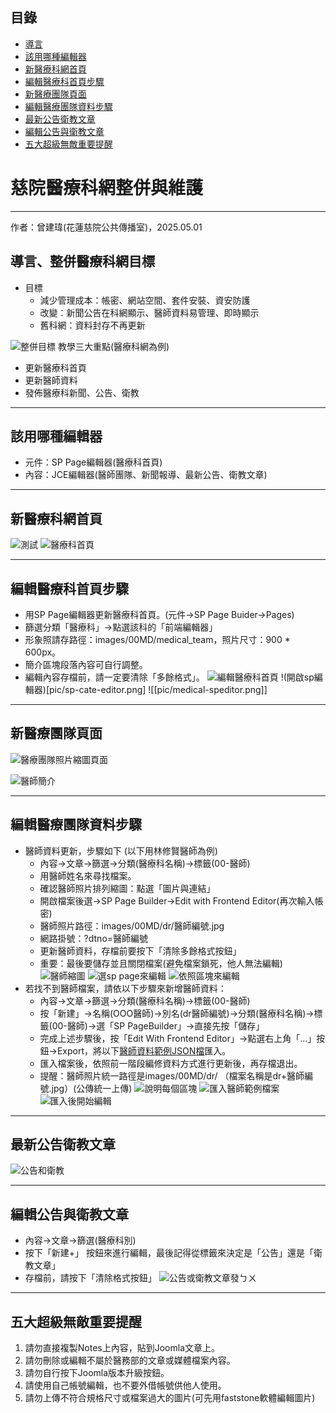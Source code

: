## 目錄

- [導言](#導言)
- [該用哪種編輯器](#該用哪種編輯器)
- [新醫療科網首頁](#新醫療科網首頁)
- [編輯醫療科首頁步驟](#編輯醫療科首頁步驟)
-  [新醫療團隊頁面](#新醫療團隊頁面)
- [編輯醫療團隊資料步驟](#編輯醫療團隊資料步驟)
- [最新公告衛教文章](#最新公告衛教文章)
- [編輯公告與衛教文章](#編輯公告與衛教文章)
- [五大超級無敵重要提醒](#五大超級無敵重要提醒)
# 慈院醫療科網整併與維護
---
作者：曾建瑋(花蓮慈院公共傳播室)，2025.05.01
## 導言、整併醫療科網目標
- 目標
	- 減少管理成本：帳密、網站空間、套件安裝、資安防護
	- 改變：新聞公告在科網顯示、醫師資料易管理、即時顯示
	- 舊科網：資料封存不再更新

![整併目標](pic/goal2.png)
教學三大重點(醫療科網為例)
- 更新醫療科首頁
- 更新醫師資料
- 發佈醫療科新聞、公告、衛教

---
## 該用哪種編輯器
- 元件：SP Page編輯器(醫療科首頁)
- 內容：JCE編輯器(醫師團隊、新聞報導、最新公告、衛教文章)
---
## 新醫療科網首頁
![測試](pic/homepage.png)
![醫療科首頁](pic/homepage.png)

---
## 編輯醫療科首頁步驟
- 用SP Page編輯器更新醫療科首頁。(元件->SP Page Buider->Pages)
- 篩選分類「醫療科」->點選該科的「前端編輯器」
- 形象照請存路徑：images/00MD/medical_team，照片尺寸：900 * 600px。
- 簡介區塊段落內容可自行調整。
- 編輯內容存檔前，請一定要清除「多餘格式」。
![編輯醫療科首頁](pic/sp-page01.png)
!(開啟sp編輯器)[pic/sp-cate-editor.png]
![[pic/medical-speditor.png]]

---
## 新醫療團隊頁面

![醫療團隊照片縮圖頁面](pic/medical-team.png)

![醫師簡介](pic/lin.png)

---
## 編輯醫療團隊資料步驟
- 醫師資料更新，步驟如下 (以下用林修賢醫師為例)
	- 內容->文章->篩選->分類(醫療科名稱)->標籤(00-醫師)
	- 用醫師姓名來尋找檔案。
	- 確認醫師照片排列縮圖：點選「圖片與連結」
	- 開啟檔案後選->SP Page Builder->Edit with Frontend Editor(再次輸入帳密)
	- 醫師照片路徑：images/00MD/dr/醫師編號.jpg
	- 網路掛號：?dtno=醫師編號
	- 更新醫師資料，存檔前要按下「清除多餘格式按鈕」
	- 重要：最後要儲存並且關閉檔案(避免檔案鎖死，他人無法編輯)
![醫師縮圖](pic/dr-pic.png)
![選sp page來編輯](pic/editor-lin.png)
![依照區塊來編輯](pic/editor-lin2.png)
- 若找不到醫師檔案，請依以下步驟來新增醫師資料：
	- 內容->文章->篩選->分類(醫療科名稱)->標籤(00-醫師)
	- 按「新建」->名稱(OOO醫師)->別名(dr醫師編號)->分類(醫療科名稱)->標籤(00-醫師)->選「SP PageBuilder」->直接先按「儲存」
	- 完成上述步驟後，按「Edit With Frontend Editor」->點選右上角「...」按鈕->Export，將以下[醫師資料範例JSON檔](https://drive.google.com/file/d/1oBwWFhSFFyXtu0lAE-Z4JE9h6cTzBJcY/view?usp=sharing)匯入。
	- 匯入檔案後，依照前一階段編修資料方式進行更新後，再存檔退出。
	- 提醒：醫師照片統一路徑是images/00MD/dr/ （檔案名稱是dr+醫師編號.jpg）(公傳統一上傳)
![說明每個區塊](pic/new-dr.png)
![匯入醫師範例檔案](pic/import01.png)
![匯入後開始編輯](pic/dr-tmp.png)

---
## 最新公告衛教文章
![公告和衛教](pic/news-edu.png)

---
## 編輯公告與衛教文章
- 內容->文章->篩選(醫療科別)
- 按下「新建+」 按鈕來進行編輯，最後記得從標籤來決定是「公告」還是「衛教文章」
- 存檔前，請按下「清除格式按鈕」
![公告或衛教文章發ㄅㄨ](pic/edit-news-edu.png)
---
## 五大超級無敵重要提醒
1. 請勿直接複製Notes上內容，貼到Joomla文章上。
2. 請勿刪除或編輯不屬於醫務部的文章或媒體檔案內容。
3. 請勿自行按下Joomla版本升級按鈕。
4. 請使用自己帳號編輯，也不要外借帳號供他人使用。
5. 請勿上傳不符合規格尺寸或檔案過大的圖片(可先用faststone軟體編輯圖片)